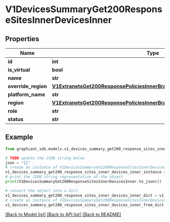 # V1DevicesSummaryGet200ResponseSitesInnerDevicesInner


## Properties

Name | Type | Description | Notes
------------ | ------------- | ------------- | -------------
**id** | **int** |  | [optional] 
**is_virtual** | **bool** |  | [optional] 
**name** | **str** |  | [optional] 
**override_region** | [**V1ExtranetsGet200ResponsePoliciesInnerBranchesExcludedDevicesInnerRegion**](V1ExtranetsGet200ResponsePoliciesInnerBranchesExcludedDevicesInnerRegion.md) |  | [optional] 
**platform_name** | **str** |  | [optional] 
**region** | [**V1ExtranetsGet200ResponsePoliciesInnerBranchesExcludedDevicesInnerRegion**](V1ExtranetsGet200ResponsePoliciesInnerBranchesExcludedDevicesInnerRegion.md) |  | [optional] 
**role** | **str** |  | [optional] 
**status** | **str** |  | [optional] 

## Example

```python
from graphiant_sdk.models.v1_devices_summary_get200_response_sites_inner_devices_inner import V1DevicesSummaryGet200ResponseSitesInnerDevicesInner

# TODO update the JSON string below
json = "{}"
# create an instance of V1DevicesSummaryGet200ResponseSitesInnerDevicesInner from a JSON string
v1_devices_summary_get200_response_sites_inner_devices_inner_instance = V1DevicesSummaryGet200ResponseSitesInnerDevicesInner.from_json(json)
# print the JSON string representation of the object
print(V1DevicesSummaryGet200ResponseSitesInnerDevicesInner.to_json())

# convert the object into a dict
v1_devices_summary_get200_response_sites_inner_devices_inner_dict = v1_devices_summary_get200_response_sites_inner_devices_inner_instance.to_dict()
# create an instance of V1DevicesSummaryGet200ResponseSitesInnerDevicesInner from a dict
v1_devices_summary_get200_response_sites_inner_devices_inner_from_dict = V1DevicesSummaryGet200ResponseSitesInnerDevicesInner.from_dict(v1_devices_summary_get200_response_sites_inner_devices_inner_dict)
```
[[Back to Model list]](../README.md#documentation-for-models) [[Back to API list]](../README.md#documentation-for-api-endpoints) [[Back to README]](../README.md)


